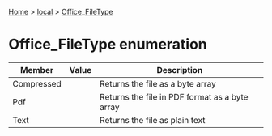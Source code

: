 [Home](./index) &gt; [local](local.md) &gt; [Office\_FileType](local.office_filetype.md)

# Office\_FileType enumeration

|  Member | Value | Description |
|  --- | --- | --- |
|  Compressed |  | Returns the file as a byte array |
|  Pdf |  | Returns the file in PDF format as a byte array |
|  Text |  | Returns the file as plain text |

